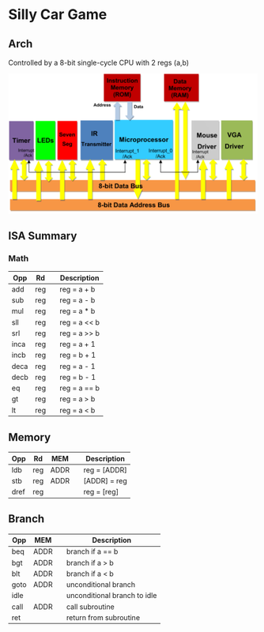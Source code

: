 # Silly Car Game

## Arch

Controlled by a 8-bit single-cycle CPU with 2 regs (a,b)

![system arch block diagram](figs/system.png)

## ISA Summary

### Math 

| Opp  | Rd  |     | Description       |
|------|-----|-----|-------------------|
| add  | reg |     | reg = a + b       |
| sub  | reg |     | reg = a - b       |
| mul  | reg |     | reg = a * b       |
| sll  | reg |     | reg = a << b      |
| srl  | reg |     | reg = a >> b      |
| inca | reg |     | reg = a + 1       |
| incb | reg |     | reg = b + 1       |
| deca | reg |     | reg = a - 1       |
| decb | reg |     | reg = b - 1       |
| eq   | reg |     | reg = a == b      |
| gt   | reg |     | reg = a > b       |
| lt   | reg |     | reg = a < b       |

## Memory 

| Opp  | Rd  | MEM  |     | Description       |
|------|-----|------|-----|-------------------|
| ldb  | reg | ADDR |     | reg = [ADDR]      |
| stb  | reg | ADDR |     | [ADDR] = reg      |
| dref | reg |      |     | reg = [reg]       |

## Branch 

| Opp  | MEM  |     | Description                  |
|------|------|-----|------------------------------|
| beq  | ADDR |     | branch if a == b             |
| bgt  | ADDR |     | branch if a > b              |
| blt  | ADDR |     | branch if a < b              |
| goto | ADDR |     | unconditional branch         |
| idle |      |     | unconditional branch to idle |
| call | ADDR |     | call subroutine              |
| ret  |      |     | return from subroutine       |